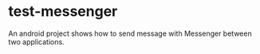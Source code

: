 # test-messenger
An android project shows how to send message with Messenger between two applications.
